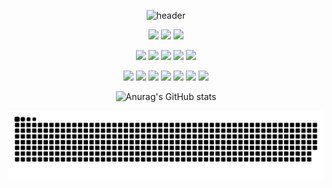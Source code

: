 <div align="center"> 
  
  ![header](https://capsule-render.vercel.app/api?type=waving&color=4cb065&height=200&section=header&text=REPO&fontColor=ffffff&fontSize=50&animation=fadeIn&fontAlignY=45&desc=%20&descAlignY=80&descAlign=62)
  
    
  <img src="https://img.shields.io/badge/aws-232F3E?style=flat-square&logo=Amazon aws&logoColor=white"> <img src="https://img.shields.io/badge/Linux-FCC624?style=flat-square&logo=linux&logoColor=black"/> <img src="https://img.shields.io/badge/Firebase-FFCA28?style=flat-square&logo=firebase&logoColor=black"/>
  
  <img src="https://img.shields.io/badge/JAVA-007396?style=flat-square&logo=Java&logoColor=white"> <img src="https://img.shields.io/badge/Spring-6DB33F?style=flat-square&logo=Spring&logoColor=white"> 
  <img src="https://img.shields.io/badge/MySQL-4479A1?style=flat-square&logo=MySQL&logoColor=white"> <img src="https://img.shields.io/badge/Oracle-F80000?style=flat-square&logo=Oracle&logoColor=white"> <img src="https://img.shields.io/badge/MariaDB-003545?style=flat-square&logo=mariaDB&logoColor=white"/>
  
  <img src="https://img.shields.io/badge/Vue.js-35495E?style=flat-square&logo=vue.js&logoColor=4FC08D"> <img src="https://img.shields.io/badge/React-20232A?style=flat-square&logo=react&logoColor=61DAFB"> <img     src="https://img.shields.io/badge/React_Native-20232A?style=flat-square&logo=react&logoColor=61DAFB"> <img src="https://img.shields.io/badge/CSS3-1572B6?style=flat-square&logo=CSS3&logoColor=white"> <img src="https://img.shields.io/badge/JavaScript-F7DF1E?style=flat-square&logo=JavaScript&logoColor=white"> <img src="https://img.shields.io/badge/Node.js-43853D?style=flat-square&logo=node.js&logoColor=white"> <img src="https://img.shields.io/badge/TypeScript-007ACC?style=flat-square&logo=typescript&logoColor=white"> 
 
  
  ![Anurag's GitHub stats](https://github-readme-stats.vercel.app/api?username=etg-git&show_icons=true&bg_color=00000000)

  <picture>
    <source media="(prefers-color-scheme: dark)" srcset="https://raw.githubusercontent.com/platane/platane/output/github-contribution-grid-snake-dark.svg">
    <source media="(prefers-color-scheme: light)" srcset="https://raw.githubusercontent.com/platane/platane/output/github-contribution-grid-snake.svg">
    <img alt="github contribution grid snake animation" src="https://raw.githubusercontent.com/platane/platane/output/github-contribution-grid-snake.svg">
  </picture>
  
</div>

